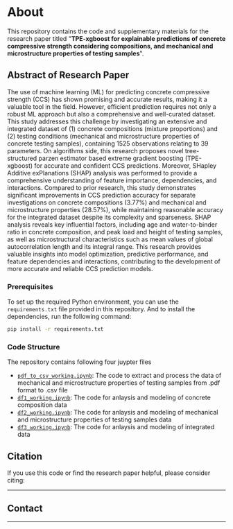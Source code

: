 # About

This repository contains the code and supplementary materials for the research paper titled "**TPE-xgboost for explainable predictions of concrete compressive strength considering compositions, and mechanical and microstructure properties of testing samples**".

## Abstract of Research Paper

The use of machine learning (ML) for predicting concrete compressive strength (CCS) has shown promising and accurate results, making it a valuable tool in the field. However, efficient prediction requires not only a robust ML approach but also a comprehensive and well-curated dataset. This study addresses this challenge by investigating an extensive and integrated dataset of (1) concrete compositions (mixture proportions) and (2) testing conditions (mechanical and microstructure properties of concrete testing samples), containing 1525 observations relating to 39 parameters. On algorithms side, this research proposes novel tree-structured parzen estimator based extreme gradient boosting (TPE-xgboost) for accurate and confident CCS predictions. Moreover, SHapley Additive exPlanations (SHAP) analysis was performed to provide a comprehensive understanding of feature importance, dependencies, and interactions. Compared to prior research, this study demonstrates significant improvements in CCS prediction accuracy for separate investigations on concrete compositions (3.77%) and mechanical and microstructure properties (28.57%), while maintaining reasonable accuracy for the integrated dataset despite its complexity and sparseness. SHAP analysis reveals key influential factors, including age and water-to-binder ratio in concrete composition, and peak load and height of testing samples, as well as microstructural characteristics such as mean values of global autocorrelation length and its integral range. This research provides valuable insights into model optimization, predictive performance, and feature dependencies and interactions, contributing to the development of more accurate and reliable CCS prediction models.

### Prerequisites

To set up the required Python environment, you can use the `requirements.txt` file provided in this repository. And to install the dependencies, run the following command:

```bash
pip install -r requirements.txt
```
### Code Structure

The repository contains following four juypter files 

- [`pdf_to_csv_working.ipynb`](pdf_to_csv_working.ipynb): The code to extract and process the data of mechanical and microstructure properties of testing samples from .pdf format to .csv file
- [`df1_working.ipynb`](https://github.com/zeshan304/Explainable-TPE-xgboost-to-predict-concrete-compressive-strength-from-comprehensive-data/blob/main/df1_working.ipynb): The code for anlaysis and modeling of concrete composition data
- [`df2_working.ipynb`](https://github.com/zeshan304/Explainable-TPE-xgboost-to-predict-concrete-compressive-strength-from-comprehensive-data/blob/main/df2_working.ipynb): The code for anlaysis and modeling of mechanical and microstructure properties of testing samples data
- [`df3_working.ipynb`](https://github.com/zeshan304/Explainable-TPE-xgboost-to-predict-concrete-compressive-strength-from-comprehensive-data/blob/main/df3_working.ipynb): The code for anlaysis and modeling of integrated data

## Citation

If you use this code or find the research paper helpful, please consider citing:
_ _ _ _ 
## Contact
_ _ _ _ 
